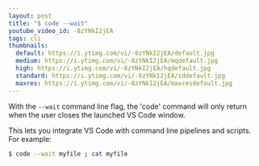 ```yaml
---
layout: post
title: "$ code --wait"
youtube_video_id: -8zYNkI2jEA
tags: cli
thumbnails:
  default: https://i.ytimg.com/vi/-8zYNkI2jEA/default.jpg
  medium: https://i.ytimg.com/vi/-8zYNkI2jEA/mqdefault.jpg
  high: https://i.ytimg.com/vi/-8zYNkI2jEA/hqdefault.jpg
  standard: https://i.ytimg.com/vi/-8zYNkI2jEA/sddefault.jpg
  maxres: https://i.ytimg.com/vi/-8zYNkI2jEA/maxresdefault.jpg
---
```


With the `--wait` command line flag, the 'code' command will only return when the user closes the launched VS Code window.

This lets you integrate VS Code with command line pipelines and scripts. For example:

```bash
$ code --wait myfile ; cat myfile
```